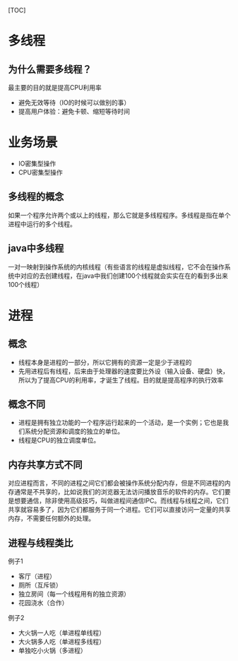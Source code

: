 [TOC]

# 多线程
## 为什么需要多线程？
最主要的目的就是提高CPU利用率
+ 避免无效等待（IO的时候可以做别的事）
+ 提高用户体验：避免卡顿、缩短等待时间
# 业务场景
+ IO密集型操作
+ CPU密集型操作
## 多线程的概念
如果一个程序允许两个或以上的线程，那么它就是多线程程序。多线程是指在单个进程中运行的多个线程。
## java中多线程
一对一映射到操作系统的内核线程（有些语言的线程是虚拟线程，它不会在操作系统中对应的去创建线程，在java中我们创建100个线程就会实实在在的看到多出来100个线程）

# 进程
## 概念
+ 线程本身是进程的一部分，所以它拥有的资源一定是少于进程的
+ 先用进程后有线程，后来由于处理器的速度要比外设（输入设备、硬盘）快，所以为了提高CPU的利用率，才诞生了线程。目的就是提高程序的执行效率
## 概念不同
+ 进程是拥有独立功能的一个程序运行起来的一个活动，是一个实例；它也是我们系统分配资源和调度的独立的单位。
+ 线程是CPU的独立调度单位。
## 内存共享方式不同
对应进程而言，不同的进程之间它们都会被操作系统分配内存，但是不同进程的内存通常是不共享的，比如说我们的浏览器无法访问播放音乐的软件的内存。它们要是想要通信，除非使用高级技巧，叫做进程间通信IPC。而线程与线程之间，它们共享就容易多了，因为它们都服务于同一个进程。它们可以直接访问一定量的共享内存，不需要任何额外的处理。
## 进程与线程类比
例子1
+ 客厅（进程）
+ 厕所（互斥锁）
+ 独立房间（每一个线程用有的独立资源）
+ 花园浇水（合作）

例子2
+ 大火锅一人吃（单进程单线程）
+ 大火锅多人吃（单进程多线程）
+ 单独吃小火锅（多进程）